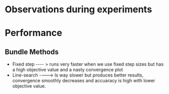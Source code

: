 # Observations during experiments

# Performance

## Bundle Methods
* Fixed step ---- > runs very faster when we use fixed step sizes but has a high objective value and a nasty convergence plot
* Line-search ---->  Is way slower but produces better results, convergence smoothly decreases and accuaracy is high with lower objective value.